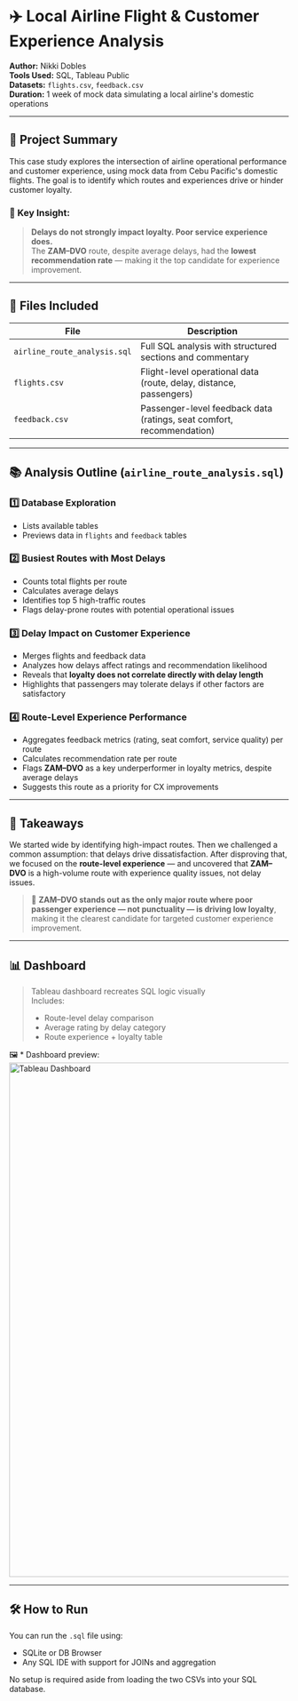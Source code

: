 # ✈️ Local Airline Flight & Customer Experience Analysis

**Author:** Nikki Dobles  
**Tools Used:** SQL, Tableau Public  
**Datasets:** `flights.csv`, `feedback.csv`  
**Duration:** 1 week of mock data simulating a local airline's domestic operations  

---

## 📌 Project Summary

This case study explores the intersection of airline operational performance and customer experience, using mock data from Cebu Pacific's domestic flights. The goal is to identify which routes and experiences drive or hinder customer loyalty.

### 🧠 Key Insight:
> **Delays do not strongly impact loyalty. Poor service experience does.**  
> The **ZAM–DVO** route, despite average delays, had the **lowest recommendation rate** — making it the top candidate for experience improvement.

---

## 🧾 Files Included

| File | Description |
|------|-------------|
| `airline_route_analysis.sql` | Full SQL analysis with structured sections and commentary |
| `flights.csv` | Flight-level operational data (route, delay, distance, passengers) |
| `feedback.csv` | Passenger-level feedback data (ratings, seat comfort, recommendation)

---

## 📚 Analysis Outline (`airline_route_analysis.sql`)

### 1️⃣ Database Exploration
- Lists available tables
- Previews data in `flights` and `feedback` tables

### 2️⃣ Busiest Routes with Most Delays
- Counts total flights per route
- Calculates average delays
- Identifies top 5 high-traffic routes
- Flags delay-prone routes with potential operational issues

### 3️⃣ Delay Impact on Customer Experience
- Merges flights and feedback data
- Analyzes how delays affect ratings and recommendation likelihood
- Reveals that **loyalty does not correlate directly with delay length**
- Highlights that passengers may tolerate delays if other factors are satisfactory

### 4️⃣ Route-Level Experience Performance
- Aggregates feedback metrics (rating, seat comfort, service quality) per route
- Calculates recommendation rate per route
- Flags **ZAM–DVO** as a key underperformer in loyalty metrics, despite average delays
- Suggests this route as a priority for CX improvements

---

## 🧠 Takeaways

We started wide by identifying high-impact routes. Then we challenged a common assumption: that delays drive dissatisfaction. After disproving that, we focused on the **route-level experience** — and uncovered that **ZAM–DVO** is a high-volume route with experience quality issues, not delay issues.

> 🎯 **ZAM–DVO stands out as the only major route where poor passenger experience — not punctuality — is driving low loyalty**, making it the clearest candidate for targeted customer experience improvement.

---

## 📊 Dashboard

> Tableau dashboard recreates SQL logic visually  
> Includes:  
> - Route-level delay comparison  
> - Average rating by delay category  
> - Route experience + loyalty table

🖼 * Dashboard preview: <img width="1200" height="926" alt="Tableau Dashboard" src="https://github.com/user-attachments/assets/fca6d7e6-2077-4cbc-a778-8780740dd652" />

---

## 🛠️ How to Run

You can run the `.sql` file using:
- SQLite or DB Browser
- Any SQL IDE with support for JOINs and aggregation

No setup is required aside from loading the two CSVs into your SQL database.
